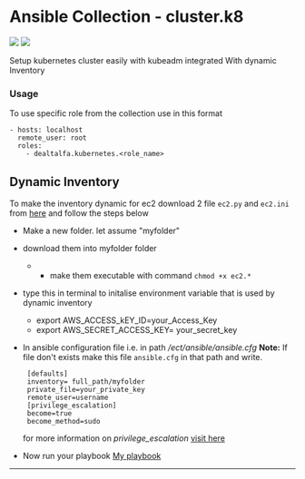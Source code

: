 # Ansible Collection - cluster.k8
 ![](https://img.shields.io/badge/K8-s-red)    ![](https://img.shields.io/badge/Ansible-2.9.%2B-brightgreen)

Setup kubernetes cluster easily with kubeadm integrated With dynamic Inventory 

### Usage

To use specific role from the collection use in this format

```
- hosts: localhost
  remote_user: root
  roles:
	- dealtalfa.kubernetes.<role_name>
```

Dynamic Inventory
-----------------
To make the inventory dynamic for ec2 download 2 file `ec2.py` and `ec2.ini` from [here](https://github.com/ansible/ansible/tree/stable-2.9/contrib/inventory)
and follow the steps below
 * Make a new folder. let assume "myfolder"
 * download them into myfolder folder
   - * make them executable with command `chmod +x ec2.*`
 * type this in terminal to initalise environment variable that is used by dynamic inventory
   -  export AWS_ACCESS_kEY_ID=your_Access_Key
   -  export AWS_SECRET_ACCESS_KEY= your_secret_key
 * In ansible configuration file i.e. in path */ect/ansible/ansible.cfg*
    **Note:** If file don't exists make this file `ansible.cfg` in that path and write.
		
		[defaults]
		inventory= full_path/myfolder
		private_file=your_private_key
		remote_user=username
		[privilege_escalation]
		become=true
		become_method=sudo

      for more information on _privilege_escalation_ [visit here](link) 			
 * Now run your playbook
 [My playbook](link)

** ** 
   
